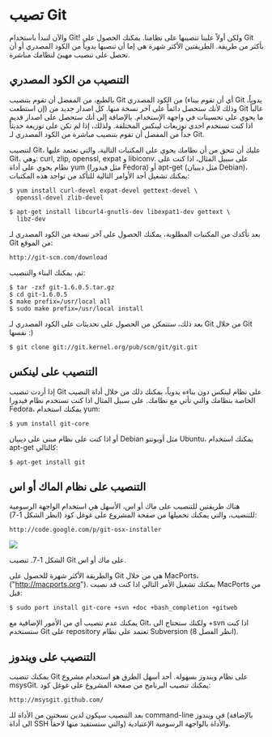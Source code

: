 # تصيب Git

والآن لنبدأ باستخدام Git! ولكن أولاً علينا تنصيبها على نظامنا. يمكنك الحصول على Git بأكثر من طريقة. الطريقتين الأكثر شهرة هي إما أن تنصبها يدوياً من الكود المصدري أو أن تحصل على تنصيب مهيئ لنظامك مباشرة.


## التنصيب من الكود المصدري

بالطبع، من المفضل أن تقوم بتنصيب Git من الكود المصدري (أي أن تقوم ببناء Git يدوياً، إن استطعت) وذلك لأنك ستحصل دائماً على آخر نسخة منها. كل اصدار جديد من Git غالباً ما يحوي على تحسينات في واجهة الإستخدام. بالإضافة إلى أنك ستحصل على اصدار قديم اذا كنت تستخدم احدى توزيعات لينكس المختلفة. ولذلك، إذا لم تكن على توزيعة حديثاً جداً من المفضل أن تقوم بتنصيب مباشرة من الكود المصدري لـ Git.

لتنصيب Git، عليك أن تتحق من أن نظامك يحوي على المكتبات التالية، والتي تعتمد عليها Git، وهي: curl, zlip, openssl, expat و libiconv. على سبيل المثال، اذا كنت على نظام يحوي على أداة yum (مثل فيدورا Fedora) أو apt-get (مثل ديبيان Debian)، يمكنك تشغيل أحد الأوامر التالية للتأكد من تواجد هذه المكتبات:

	$ yum install curl-devel expat-devel gettext-devel \
	  openssl-devel zlib-devel

	$ apt-get install libcurl4-gnutls-dev libexpat1-dev gettext \
	  libz-dev

بعد تأكدك من المكتبات المطلوبة، يمكنك الحصول على آخر نسخة من الكود المصدري لـ Git من الموقع:

	http://git-scm.com/download
	
ثم، يمكنك البناء والتنصيب:

	$ tar -zxf git-1.6.0.5.tar.gz
	$ cd git-1.6.0.5
	$ make prefix=/usr/local all
	$ sudo make prefix=/usr/local install

بعد ذلك، ستتمكن من الحصول على تحديثات على الكود المصدري لـ Git من خلال Git نفسها :)

	$ git clone git://git.kernel.org/pub/scm/git/git.git
	
## التنصيب على لينكس

إذا أردت تنصيب Git على نظام لينكس دون بناءه يدوياً، يمكنك ذلك من خلال أداة النصيب الخاصة بنظامك والتي تأتي مع نظامك. على سبيل المثال اذا كنت تستخدم نظام فيدورا Fedora، يمكنك استخدام yum:

	$ yum install git-core

أو اذا كنت على نظام مبنى على ديبيان Debian مثل أوبونتو Ubuntu، يمكنك استخدام apt-get كالتالي:

	$ apt-get install git

## التنصيب على نظام الماك أو اس


هناك طريقتين للتنصيب على  ماك أو اس، الأسهل هي استخدام الواجهة الرسومية للتنصيب، والتي يمكنك تحميلها من صفحة المشروع على غوغل كود (انظر الشكل 1-7):

	http://code.google.com/p/git-osx-installer


![](http://git-scm.com/figures/18333fig0107-tn.png)
 
الشكل 1-7. تنصيب Git على ماك أو اس.

والطريقة الأكثر شهرة للحصول على Git هي من خلال MacPorts، ("http://macports.org"). يمكنك تشغيل الأمر التالي اذا كنت قد نصبت MacPorts من قبل:

	$ sudo port install git-core +svn +doc +bash_completion +gitweb

يمكنك عدم تنصيب أي من الأمور الإضافية مع Git، ولكنك ستحتاج الى +svn اذا كنت ستستخدم Git على repository تعتمد على نظام Subversion (انظر الفصل 8).


## التنصيب على ويندوز

يمكنك تنصيب Git على نظام ويندوز بسهولة. أحد أسهل الطرق هو استخدام مشروع msysGit. يمكنك تنصيب البرنامج من صفحة المشروع على غوغل كود:

	http://msysgit.github.com/

بعد التنصيب سيكون لدين نسختين من الأداة للـ command-line في ويندوز (بالإضافة الى أداة SSH والتي ستستفيد منها لاحقاً) والأداة بالواجهة الرسومية الإعتيادية.
